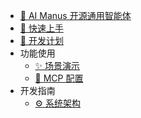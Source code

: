 
 * [🤖 AI Manus 开源通用智能体](README.md)
 * [🚀 快速上手](quick_start.md)
 * [📅 开发计划](roadmap.md)
 * 功能使用
   * [✨ 场景演示](demo.md)
   * [🔧 MCP 配置](mcp.md)
 * 开发指南
   * [⚙️ 系统架构](architecture.md)